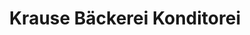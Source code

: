 ---
title: "Krause Bäckerei Konditorei"
url: /dresden/krause-baeckerei-konditorei/
shop: Bäckerei
---
